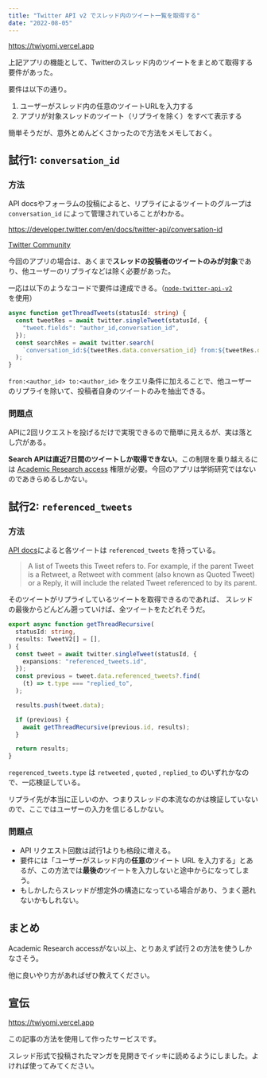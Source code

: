 ```yaml
---
title: "Twitter API v2 でスレッド内のツイート一覧を取得する"
date: "2022-08-05"
---
```


https://twiyomi.vercel.app

上記アプリの機能として、Twitterのスレッド内のツイートをまとめて取得する要件があった。

要件は以下の通り。

1. ユーザーがスレッド内の任意のツイートURLを入力する
2. アプリが対象スレッドのツイート（リプライを除く）をすべて表示する

簡単そうだが、意外とめんどくさかったので方法をメモしておく。

## 試行1: `conversation_id`

### 方法

API docsやフォーラムの投稿によると、リプライによるツイートのグループは `conversation_id` によって管理されていることがわかる。

https://developer.twitter.com/en/docs/twitter-api/conversation-id

[Twitter Community](https://twittercommunity.com/t/twitter-api-v2-get-thread-tweets/152179)

今回のアプリの場合は、あくまで**スレッドの投稿者のツイートのみが対象**であり、他ユーザーのリプライなどは除く必要があった。

一応は以下のようなコードで要件は達成できる。（[`node-twitter-api-v2`](https://github.com/PLhery/node-twitter-api-v2) を使用）

```typescript
async function getThreadTweets(statusId: string) {
  const tweetRes = await twitter.singleTweet(statusId, {
    "tweet.fields": "author_id,conversation_id",
  });
  const searchRes = await twitter.search(
    `conversation_id:${tweetRes.data.conversation_id} from:${tweetRes.data.author_id} to:${tweetRes.data.author_id}`,
  );
}
```

`fron:<author_id> to:<author_id>` をクエリ条件に加えることで、他ユーザーのリプライを除いて、投稿者自身のツイートのみを抽出できる。

### 問題点

APIに2回リクエストを投げるだけで実現できるので簡単に見えるが、実は落とし穴がある。

**Search APIは直近7日間のツイートしか取得できない**。この制限を乗り越えるには [Academic Research access](https://developer.twitter.com/en/products/twitter-api/academic-research) 権限が必要。今回のアプリは学術研究ではないのであきらめるしかない。

## 試行2: `referenced_tweets`

### 方法

[API docs](https://developer.twitter.com/en/docs/twitter-api/tweets/lookup/api-reference/get-tweets-id)によると各ツイートは `referenced_tweets` を持っている。

> A list of Tweets this Tweet refers to. For example, if the parent Tweet is a Retweet, a Retweet with comment (also known as Quoted Tweet) or a Reply, it will include the related Tweet referenced to by its parent.

そのツイートがリプライしているツイートを取得できるのであれば、 スレッドの最後からどんどん遡っていけば、全ツイートをたどれそうだ。

```typescript
export async function getThreadRecursive(
  statusId: string,
  results: TweetV2[] = [],
) {
  const tweet = await twitter.singleTweet(statusId, {
    expansions: "referenced_tweets.id",
  });
  const previous = tweet.data.referenced_tweets?.find(
    (t) => t.type === "replied_to",
  );

  results.push(tweet.data);

  if (previous) {
    await getThreadRecursive(previous.id, results);
  }

  return results;
}
```

`regerenced_tweets.type` は `retweeted` , `quoted` , `replied_to` のいずれかなので、一応検証している。

リプライ先が本当に正しいのか、つまりスレッドの本流なのかは検証していないので、ここではユーザーの入力を信じるしかない。

### 問題点

- API リクエスト回数は試行1よりも格段に増える。
- 要件には「ユーザーがスレッド内の**任意の**ツイート URL を入力する」とあるが、この方法では**最後の**ツイートを入力しないと途中からになってしまう。
- もしかしたらスレッドが想定外の構造になっている場合があり、うまく遡れないかもしれない。

## まとめ

Academic Research accessがない以上、とりあえず試行２の方法を使うしかなさそう。

他に良いやり方があればぜひ教えてください。

## 宣伝

https://twiyomi.vercel.app

この記事の方法を使用して作ったサービスです。

スレッド形式で投稿されたマンガを見開きでイッキに読めるようにしました。よければ使ってみてください。
